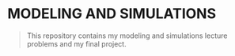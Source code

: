 # MODELING AND SIMULATIONS
> This repository contains my modeling and simulations lecture problems and my final project.

